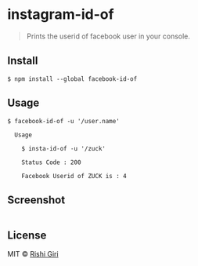 # instagram-id-of

> Prints the userid of facebook user in your console.

## Install

```
$ npm install --global facebook-id-of
```

## Usage

```
$ facebook-id-of -u '/user.name'

  Usage

    $ insta-id-of -u '/zuck'

    Status Code : 200

    Facebook Userid of ZUCK is : 4

```
## Screenshot

<img src="http://rishigiri.com/github/fb.png" alt="">

## License

MIT © [Rishi Giri](http://rishigiri.com)
